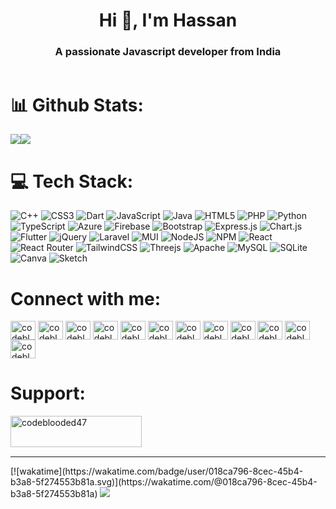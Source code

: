 <h1 align="center">Hi 👋, I'm Hassan</h1>
<h3 align="center">A passionate Javascript developer from India</h3>

<p align="left"> <a href="https://twitter.com/" target="blank"><img src="https://img.shields.io/twitter/follow/?logo=twitter&style=for-the-badge" alt="" /></a> </p>
<h1 align="left">📊 Github Stats:</h1>
<div style="display:flex;">
<img src="https://github-readme-streak-stats.herokuapp.com/?user=codeblooded47&theme=dracula&hide_border=false" />

<img src="https://github-readme-stats.vercel.app/api/top-langs/?username=codeblooded47&layout=compact&theme=dracula" />


</div>
<h1 id="-tech-stack-">💻 Tech Stack:</h1>
<p><img src="https://img.shields.io/badge/c++-%2300599C.svg?style=for-the-badge&amp;logo=c%2B%2B&amp;logoColor=white" alt="C++"> <img src="https://img.shields.io/badge/css3-%231572B6.svg?style=for-the-badge&amp;logo=css3&amp;logoColor=white" alt="CSS3"> <img src="https://img.shields.io/badge/dart-%230175C2.svg?style=for-the-badge&amp;logo=dart&amp;logoColor=white" alt="Dart"> <img src="https://img.shields.io/badge/javascript-%23323330.svg?style=for-the-badge&amp;logo=javascript&amp;logoColor=%23F7DF1E" alt="JavaScript"> <img src="https://img.shields.io/badge/java-%23ED8B00.svg?style=for-the-badge&amp;logo=java&amp;logoColor=white" alt="Java"> <img src="https://img.shields.io/badge/html5-%23E34F26.svg?style=for-the-badge&amp;logo=html5&amp;logoColor=white" alt="HTML5"> <img src="https://img.shields.io/badge/php-%23777BB4.svg?style=for-the-badge&amp;logo=php&amp;logoColor=white" alt="PHP"> <img src="https://img.shields.io/badge/python-3670A0?style=for-the-badge&amp;logo=python&amp;logoColor=ffdd54" alt="Python"> <img src="https://img.shields.io/badge/typescript-%23007ACC.svg?style=for-the-badge&amp;logo=typescript&amp;logoColor=white" alt="TypeScript"> <img src="https://img.shields.io/badge/azure-%230072C6.svg?style=for-the-badge&amp;logo=azure-devops&amp;logoColor=white" alt="Azure"> <img src="https://img.shields.io/badge/firebase-%23039BE5.svg?style=for-the-badge&amp;logo=firebase" alt="Firebase"> <img src="https://img.shields.io/badge/bootstrap-%23563D7C.svg?style=for-the-badge&amp;logo=bootstrap&amp;logoColor=white" alt="Bootstrap"> <img src="https://img.shields.io/badge/express.js-%23404d59.svg?style=for-the-badge&amp;logo=express&amp;logoColor=%2361DAFB" alt="Express.js"> <img src="https://img.shields.io/badge/chart.js-F5788D.svg?style=for-the-badge&amp;logo=chart.js&amp;logoColor=white" alt="Chart.js"> <img src="https://img.shields.io/badge/Flutter-%2302569B.svg?style=for-the-badge&amp;logo=Flutter&amp;logoColor=white" alt="Flutter"> <img src="https://img.shields.io/badge/jquery-%230769AD.svg?style=for-the-badge&amp;logo=jquery&amp;logoColor=white" alt="jQuery"> <img src="https://img.shields.io/badge/laravel-%23FF2D20.svg?style=for-the-badge&amp;logo=laravel&amp;logoColor=white" alt="Laravel"> <img src="https://img.shields.io/badge/MUI-%230081CB.svg?style=for-the-badge&amp;logo=material-ui&amp;logoColor=white" alt="MUI"> <img src="https://img.shields.io/badge/node.js-6DA55F?style=for-the-badge&amp;logo=node.js&amp;logoColor=white" alt="NodeJS"> <img src="https://img.shields.io/badge/NPM-%23000000.svg?style=for-the-badge&amp;logo=npm&amp;logoColor=white" alt="NPM"> <img src="https://img.shields.io/badge/react-%2320232a.svg?style=for-the-badge&amp;logo=react&amp;logoColor=%2361DAFB" alt="React"> <img src="https://img.shields.io/badge/React_Router-CA4245?style=for-the-badge&amp;logo=react-router&amp;logoColor=white" alt="React Router"> <img src="https://img.shields.io/badge/tailwindcss-%2338B2AC.svg?style=for-the-badge&amp;logo=tailwind-css&amp;logoColor=white" alt="TailwindCSS"> <img src="https://img.shields.io/badge/threejs-black?style=for-the-badge&amp;logo=three.js&amp;logoColor=white" alt="Threejs"> <img src="https://img.shields.io/badge/apache-%23D42029.svg?style=for-the-badge&amp;logo=apache&amp;logoColor=white" alt="Apache"> <img src="https://img.shields.io/badge/mysql-%2300f.svg?style=for-the-badge&amp;logo=mysql&amp;logoColor=white" alt="MySQL"> <img src="https://img.shields.io/badge/sqlite-%2307405e.svg?style=for-the-badge&amp;logo=sqlite&amp;logoColor=white" alt="SQLite"> <img src="https://img.shields.io/badge/Canva-%2300C4CC.svg?style=for-the-badge&amp;logo=Canva&amp;logoColor=white" alt="Canva"> <img src="https://img.shields.io/badge/Sketch-FFB387?style=for-the-badge&amp;logo=sketch&amp;logoColor=black" alt="Sketch"></p>


<h1 align="left">Connect with me:</h1>
<p align="left">
<a href="https://dev.to/codeblooded47" target="blank"><img align="center" src="https://cdn.jsdelivr.net/npm/simple-icons@3.0.1/icons/dev-dot-to.svg" alt="codeblooded47" height="30" width="40" /></a>
<a href="https://twitter.com/codeblooded47" target="blank"><img align="center" src="https://raw.githubusercontent.com/rahuldkjain/github-profile-readme-generator/master/src/images/icons/Social/twitter.svg" alt="codeblooded47" height="30" width="40" /></a>
<a href="https://www.linkedin.com/in/md-hassan-b4ba151bb" target="blank"><img align="center" src="https://raw.githubusercontent.com/rahuldkjain/github-profile-readme-generator/master/src/images/icons/Social/linked-in-alt.svg" alt="codeblooded47" height="30" width="40" /></a>
<a href="https://dribbble.com/codeblooded47" target="blank"><img align="center" src="https://raw.githubusercontent.com/rahuldkjain/github-profile-readme-generator/master/src/images/icons/Social/dribbble.svg" alt="codeblooded47" height="30" width="40" /></a>
<a href="https://medium.com/@codeblooded47" target="blank"><img align="center" src="https://raw.githubusercontent.com/rahuldkjain/github-profile-readme-generator/master/src/images/icons/Social/medium.svg" alt="codeblooded47" height="30" width="40" /></a>
<a href="https://www.codechef.com/users/codeblooded47" target="blank"><img align="center" src="https://cdn.jsdelivr.net/npm/simple-icons@3.1.0/icons/codechef.svg" alt="codeblooded47" height="30" width="40" /></a>
<a href="https://www.hackerrank.com/codeblooded47" target="blank"><img align="center" src="https://raw.githubusercontent.com/rahuldkjain/github-profile-readme-generator/master/src/images/icons/Social/hackerrank.svg" alt="codeblooded47" height="30" width="40" /></a>
<a href="https://codeforces.com/profile/codeblooded47" target="blank"><img align="center" src="https://cdn.jsdelivr.net/npm/simple-icons@3.0.1/icons/codeforces.svg" alt="codeblooded47" height="30" width="40" /></a>
<a href="https://www.leetcode.com/codeblooded47" target="blank"><img align="center" src="https://raw.githubusercontent.com/rahuldkjain/github-profile-readme-generator/master/src/images/icons/Social/leet-code.svg" alt="codeblooded47" height="30" width="40" /></a>
<a href="https://www.hackerearth.com/codeblooded47" target="blank"><img align="center" src="https://raw.githubusercontent.com/rahuldkjain/github-profile-readme-generator/master/src/images/icons/Social/hackerearth.svg" alt="codeblooded47" height="30" width="40" /></a>
<a href="https://auth.geeksforgeeks.org/user/codeblooded47" target="blank"><img align="center" src="https://raw.githubusercontent.com/rahuldkjain/github-profile-readme-generator/master/src/images/icons/Social/geeks-for-geeks.svg" alt="codeblooded47" height="30" width="40" /></a>
<a href="https://www.topcoder.com/members/codeblooded47" target="blank"><img align="center" src="https://cdn.jsdelivr.net/npm/simple-icons@3.0.1/icons/topcoder.svg" alt="codeblooded47" height="30" width="40" /></a>
</p>

<h1 align="left">Support:</h1>
<p><a href="https://www.buymeacoffee.com/codeblooded47"> <img align="left" src="https://cdn.buymeacoffee.com/buttons/v2/default-yellow.png" height="50" width="210" alt="codeblooded47" /></a></p><br><br>
<br>
<hr>
[![wakatime](https://wakatime.com/badge/user/018ca796-8cec-45b4-b3a8-5f274553b81a.svg)](https://wakatime.com/@018ca796-8cec-45b4-b3a8-5f274553b81a)
<a href="https://visitcount.itsvg.in">
  <img src="https://visitcount.itsvg.in/api?id=codeblooded47&label=Profile%20Views&color=0&icon=0&pretty=false" />
</a>

